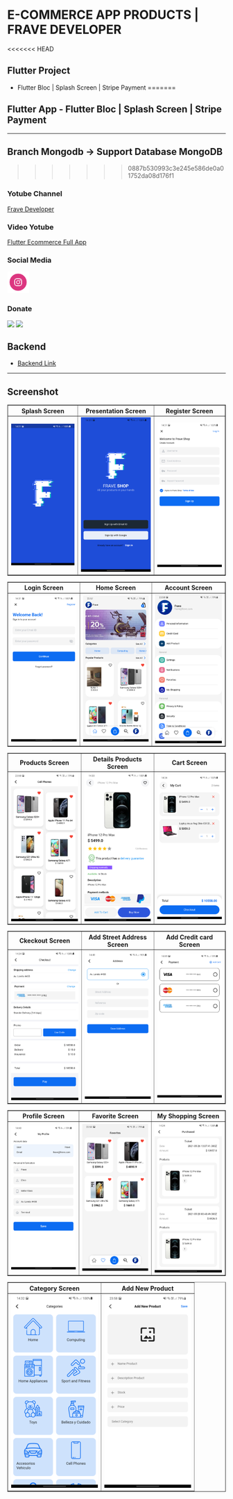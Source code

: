 # E-COMMERCE APP PRODUCTS | FRAVE DEVELOPER

<<<<<<< HEAD
## Flutter Project

- Flutter Bloc | Splash Screen | Stripe Payment
=======
## Flutter App - Flutter Bloc | Splash Screen | Stripe Payment
___
## Branch Mongodb -> Support Database MongoDB

>>>>>>> 0887b530993c3e245e586de0a01752da08d176f1

### Yotube Channel

[Frave Developer](https://www.youtube.com/channel/UCkNYlmbx487MPmYvfSMAdRg)

### Video Yotube

[Flutter Ecommerce Full App](https://youtu.be/zg6_GxQwDx0)

### Social Media

<a href="https://www.instagram.com/frave_developer"><img src="https://github.com/aritraroy/social-icons/blob/master/instagram-icon.png?raw=true" width="50"></a>

### Donate

<a href="https://www.buymeacoffee.com/frave"><img src="https://cdn.buymeacoffee.com/buttons/v2/default-yellow.png" width="200"></a>
<a href="https://www.paypal.me/Fpereza"><img src="https://img.flaticon.com/icons/png/512/888/888870.png" width="60"></a>

## Backend

- [Backend Link](https://github.com/Frave07/Backend-E_commerce-Products-NodeJs)

___

## Screenshot

<table border>
    <tr>
        <th style="text-align:center">Splash Screen</th>
        <th style="text-align:center">Presentation Screen</th>
        <th style="text-align:center">Register Screen</th>
    </tr>
    <tr>
        <td><img src="./Screenshot/splash.png" alt="" width="200"></td>
        <td><img src="./Screenshot/Screenshot_20210607-143121.png" alt="" width="200"></td>
        <td><img src="./Screenshot/Register.png" alt="" width="200"></td>
    <tr>
</table>

<table border>
    <tr>
        <th style="text-align:center">Login Screen</th>
        <th style="text-align:center">Home Screen</th>
        <th style="text-align:center">Account Screen</th>
    </tr>
    <tr>
        <td><img src="./Screenshot/Login.png" alt="" width="200"></td>
        <td><img src="./Screenshot/Home.png" alt="" width="200"></td>
        <td><img src="./Screenshot/Account.png" alt="" width="200"></td>
    <tr>
</table>

<table border>
    <tr>
        <th style="text-align:center">Products Screen</th>
        <th style="text-align:center">Details Products Screen</th>
        <th style="text-align:center">Cart Screen</th>
    </tr>
    <tr>
        <td><img src="./Screenshot/Products.png" alt="" width="200"></td>
        <td><img src="./Screenshot/DetailsProduct.png" alt="" width="200"></td>
        <td><img src="./Screenshot/Cart.png" alt="" width="200"></td>
    <tr>
</table>

<table border>
    <tr>
        <th style="text-align:center">Ckeckout Screen</th>
        <th style="text-align:center">Add Street Address Screen</th>
        <th style="text-align:center">Add Credit card Screen</th>
    </tr>
    <tr>
        <td><img src="./Screenshot/Ckeckout.png" alt="" width="200"></td>
        <td><img src="./Screenshot/Screenshot_20210607-144922.png" alt="" width="200"></td>
        <td><img src="./Screenshot/Screenshot_20210607-144929.png" alt="" width="200"></td>
    <tr>
</table>

<table border>
    <tr>
        <th style="text-align:center">Profile Screen</th>
        <th style="text-align:center">Favorite Screen</th>
        <th style="text-align:center">My Shopping Screen</th>
    </tr>
    <tr>
        <td><img src="./Screenshot/Screenshot_20210607-144850.png" alt="" width="200"></td>
        <td><img src="./Screenshot/Favorite.png" alt="" width="200"></td>
        <td><img src="./Screenshot/Shopping.png" alt="" width="200"></td>
    <tr>
</table>

<table border>
    <tr>
        <th style="text-align:center">Category Screen</th>
        <th style="text-align:center">Add New Product</th>
    </tr>
    <tr>
        <td><img src="./Screenshot/Category.png" alt="Category" width="200"></td>
        <td><img src="./Screenshot/add-new-product.png" alt="add-new-product" width="200"></td>
    <tr>
</table>








